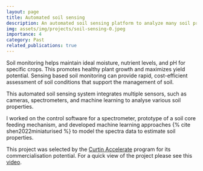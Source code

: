 ```yaml
---
layout: page
title: Automated soil sensing
description: An automated soil sensing platform to analyze many soil properties.
img: assets/img/projects/soil-sensing-0.jpeg
importance: 4
category: Past
related_publications: true
---
```


Soil monitoring helps maintain ideal moisture, nutrient levels, and pH for specific crops. This promotes healthy plant growth and maximizes yield potential. Sensing based soil monitoring can provide rapid, cost-efficient assessment of soil conditions that support the management of soil.

This automated soil sensing system integrates multiple sensors, such as cameras, spectrometers, and machine learning to analyse various soil properties.

I worked on the control software for a spectrometer, prototype of a soil core feeding mechanism, and developed machine learning approaches {% cite shen2022miniaturised %} to model the spectra data to estimate soil properties.

This project was selected by the [Curtin Accelerate](https://www.curtin.edu.au/engage/entrepreneurs/accelerate/) program for its commercialisation potential. For a quick view of the project please see this [video](https://www.youtube.com/watch?v=ejObWZA1Wbo).
